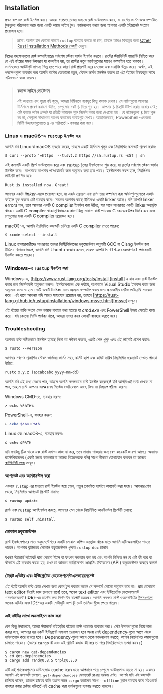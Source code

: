 ## Installation

প্রথম ধাপ হল রাস্ট ইনস্টল করা। আমরা `rustup` এর মাধ্যমে রাস্ট ডাউনলোড করব, যা রাস্টের ভার্সন এবং সম্পর্কিত টুলগুলো পরিচালনা করার জন্য একটি কমান্ড লাইন টুল। ডাউনলোড করার জন্য আপনার একটি ইন্টারনেট সংযোগ প্রয়োজন হবে।

> দ্রষ্টব্য: আপনি যদি কোনো কারণে `rustup` ব্যবহার করতে না চান, তাহলে আরও বিকল্পের জন্য [Other Rust Installation Methods পেজটি][otherinstall] দেখুন।

নিচের পদক্ষেপগুলো রাস্ট কম্পাইলারের সর্বশেষ স্টেবল ভার্সন ইনস্টল করবে। রাস্টের স্ট্যাবিলিটি গ্যারান্টি নিশ্চিত করে যে এই বইয়ের সমস্ত উদাহরণ যা কম্পাইল হয়, তা রাস্টের নতুন ভার্সনগুলোর সাথেও কম্পাইল হতে থাকবে। ভার্সনভেদে আউটপুট সামান্য ভিন্ন হতে পারে কারণ রাস্ট প্রায়শই এরর মেসেজ এবং ওয়ার্নিং উন্নত করে। অর্থাৎ, এই পদক্ষেপগুলো ব্যবহার করে আপনি রাস্টের যেকোনো নতুন, স্টেবল ভার্সন ইনস্টল করলে তা এই বইয়ের বিষয়বস্তুর সাথে সঠিকভাবে কাজ করবে।

> ### কমান্ড লাইন নোটেশন
>
> এই অধ্যায়ে এবং পুরো বই জুড়ে, আমরা টার্মিনালে ব্যবহৃত কিছু কমান্ড দেখাব। যে লাইনগুলো আপনার টার্মিনালে প্রবেশ করানো উচিত, সেগুলোর সবই `$` দিয়ে শুরু হয়। আপনার `$` চিহ্নটি টাইপ করার দরকার নেই; এটি কমান্ড লাইন প্রম্পট যা প্রতিটি কমান্ডের শুরু নির্দেশ করার জন্য দেখানো হয়। যে লাইনগুলো `$` দিয়ে শুরু হয় না, সেগুলো সাধারণত আগের কমান্ডের আউটপুট দেখায়। অতিরিক্তভাবে, PowerShell-এর জন্য নির্দিষ্ট উদাহরণগুলোতে `$` এর পরিবর্তে `>` ব্যবহার করা হবে।

### Linux বা macOS-এ `rustup` ইনস্টল করা

আপনি যদি Linux বা macOS ব্যবহার করেন, তাহলে একটি টার্মিনাল খুলুন এবং নিম্নলিখিত কমান্ডটি প্রবেশ করান:

```console
$ curl --proto '=https' --tlsv1.2 https://sh.rustup.rs -sSf | sh
```

এই কমান্ডটি একটি স্ক্রিপ্ট ডাউনলোড করে এবং `rustup` টুলের ইনস্টলেশন শুরু করে, যা রাস্টের সর্বশেষ স্টেবল ভার্সন ইনস্টল করে। আপনাকে আপনার পাসওয়ার্ডের জন্য অনুরোধ করা হতে পারে। ইনস্টলেশন সফল হলে, নিম্নলিখিত লাইনটি প্রদর্শিত হবে:

```text
Rust is installed now. Great!
```

আপনার একটি _linker_-এরও প্রয়োজন হবে, যা একটি প্রোগ্রাম এবং রাস্ট তার কম্পাইল করা আউটপুটগুলোকে একটি ফাইলে যুক্ত করতে এটি ব্যবহার করে। সম্ভবত আপনার কাছে ইতিমধ্যে একটি linker আছে। যদি আপনি linker errors পান, তবে আপনার একটি C compiler ইনস্টল করা উচিত, যার সাথে সাধারণত একটি linker অন্তর্ভুক্ত থাকে। একটি C compiler থাকা সুবিধাজনক কারণ কিছু সাধারণ রাস্ট প্যাকেজ C কোডের উপর নির্ভর করে এবং সেগুলোর জন্য একটি C compiler প্রয়োজন হবে।

macOS-এ, আপনি নিম্নলিখিত কমান্ডটি চালিয়ে একটি C compiler পেতে পারেন:

```console
$ xcode-select --install
```

Linux ব্যবহারকারীদের সাধারণত তাদের ডিস্ট্রিবিউশনের ডকুমেন্টেশন অনুযায়ী GCC বা Clang ইনস্টল করা উচিত। উদাহরণস্বরূপ, আপনি যদি Ubuntu ব্যবহার করেন, তাহলে আপনি `build-essential` প্যাকেজটি ইনস্টল করতে পারেন।

### Windows-এ `rustup` ইনস্টল করা

Windows-এ, [https://www.rust-lang.org/tools/install][install] এ যান এবং রাস্ট ইনস্টল করার জন্য নির্দেশাবলী অনুসরণ করুন। ইনস্টলেশনের এক পর্যায়ে, আপনাকে Visual Studio ইনস্টল করার জন্য অনুরোধ জানানো হবে। এটি একটি linker এবং প্রোগ্রাম কম্পাইল করার জন্য প্রয়োজনীয় নেটিভ লাইব্রেরি সরবরাহ করে। এই ধাপে আপনার যদি আরও সাহায্যের প্রয়োজন হয়, তাহলে [https://rust-lang.github.io/rustup/installation/windows-msvc.html][msvc] দেখুন।

এই বইয়ের বাকি অংশে এমন কমান্ড ব্যবহার করা হয়েছে যা _cmd.exe_ এবং PowerShell উভয় ক্ষেত্রেই কাজ করে। যদি কোনো নির্দিষ্ট পার্থক্য থাকে, আমরা ব্যাখ্যা করব কোনটি ব্যবহার করতে হবে।

### Troubleshooting

আপনার রাস্ট সঠিকভাবে ইনস্টল হয়েছে কিনা তা পরীক্ষা করতে, একটি শেল খুলুন এবং এই লাইনটি প্রবেশ করান:

```console
$ rustc --version
```

আপনার সর্বশেষ প্রকাশিত স্টেবল ভার্সনের ভার্সন নম্বর, কমিট হ্যাশ এবং কমিট তারিখ নিম্নলিখিত ফরম্যাটে দেখতে পাওয়া উচিত:

```text
rustc x.y.z (abcabcabc yyyy-mm-dd)
```

আপনি যদি এই তথ্য দেখতে পান, তাহলে আপনি সফলভাবে রাস্ট ইনস্টল করেছেন! যদি আপনি এই তথ্য দেখতে না পান, তাহলে রাস্ট আপনার `%PATH%` সিস্টেম ভেরিয়েবলে আছে কিনা তা নিম্নরূপ পরীক্ষা করুন।

Windows CMD-তে, ব্যবহার করুন:

```console
> echo %PATH%
```

PowerShell-এ, ব্যবহার করুন:

```powershell
> echo $env:Path
```

Linux এবং macOS-এ, ব্যবহার করুন:

```console
$ echo $PATH
```

যদি সবকিছু ঠিক থাকে এবং রাস্ট এখনও কাজ না করে, তবে সাহায্য পাওয়ার জন্য বেশ কয়েকটি জায়গা আছে। অন্যান্য রাস্টেশিয়ানদের (একটি মজার ডাকনাম যা আমরা নিজেদেরকে বলি) সাথে কীভাবে যোগাযোগ করবেন তা জানতে [কমিউনিটি পেজ][community] দেখুন।

### আপডেট এবং আনইনস্টল করা

একবার `rustup` এর মাধ্যমে রাস্ট ইনস্টল হয়ে গেলে, নতুন প্রকাশিত ভার্সনে আপডেট করা সহজ। আপনার শেল থেকে, নিম্নলিখিত আপডেট স্ক্রিপ্টটি চালান:

```console
$ rustup update
```

রাস্ট এবং `rustup` আনইনস্টল করতে, আপনার শেল থেকে নিম্নলিখিত আনইনস্টল স্ক্রিপ্টটি চালান:

```console
$ rustup self uninstall
```

### লোকাল ডকুমেন্টেশন

রাস্ট ইনস্টলেশনের সাথে ডকুমেন্টেশনের একটি লোকাল কপিও অন্তর্ভুক্ত থাকে যাতে আপনি এটি অফলাইনে পড়তে পারেন। আপনার ব্রাউজারে লোকাল ডকুমেন্টেশন খুলতে `rustup doc` চালান।

যখনই স্ট্যান্ডার্ড লাইব্রেরি দ্বারা কোনো টাইপ বা ফাংশন সরবরাহ করা হয় এবং আপনি নিশ্চিত নন যে এটি কী করে বা কীভাবে এটি ব্যবহার করতে হয়, তখন তা জানতে অ্যাপ্লিকেশন প্রোগ্রামিং ইন্টারফেস (API) ডকুমেন্টেশন ব্যবহার করুন!

### টেক্সট এডিটর এবং ইন্টিগ্রেটেড ডেভেলপমেন্ট এনভায়রনমেন্ট

এই বইটি আপনি রাস্ট কোড লেখার জন্য কোন টুল ব্যবহার করেন সে সম্পর্কে কোনো অনুমান করে না। প্রায় যেকোনো text editor দিয়েই কাজ চালানো যাবে! তবে, অনেক text editor এবং ইন্টিগ্রেটেড ডেভেলপমেন্ট এনভায়রনমেন্ট (IDE)-এর রাস্টের জন্য বিল্ট-ইন সাপোর্ট রয়েছে। আপনি সবসময় রাস্ট ওয়েবসাইটের [টুলস পেজে][tools] অনেক এডিটর এবং IDE-এর একটি মোটামুটি আপ-টু-ডেট তালিকা খুঁজে পেতে পারেন।

### এই বইটির সাথে অফলাইনে কাজ করা

বেশ কিছু উদাহরণে, আমরা স্ট্যান্ডার্ড লাইব্রেরির বাইরের রাস্ট প্যাকেজ ব্যবহার করব। সেই উদাহরণগুলো নিয়ে কাজ করার জন্য, আপনার হয় একটি ইন্টারনেট সংযোগ প্রয়োজন হবে অথবা সেই dependency-গুলো আগে থেকে ডাউনলোড করে রাখতে হবে। Dependency-গুলো আগে থেকে ডাউনলোড করতে, আপনি নিম্নলিখিত কমান্ডগুলো চালাতে পারেন। (আমরা `cargo` কী এবং এই প্রতিটি কমান্ড কী করে তা পরে বিস্তারিতভাবে ব্যাখ্যা করব।)

```console
$ cargo new get-dependencies
$ cd get-dependencies
$ cargo add rand@0.8.5 trpl@0.2.0
```

এটি এই প্যাকেজগুলোর ডাউনলোড cache করবে যাতে আপনাকে পরে সেগুলো ডাউনলোড করতে না হয়। একবার আপনি এই কমান্ডটি চালালে, `get-dependencies` ফোল্ডারটি রাখার দরকার নেই। আপনি যদি এই কমান্ডটি চালিয়ে থাকেন, তাহলে বইয়ের বাকি অংশে সমস্ত `cargo` কমান্ডের সাথে `--offline` ফ্ল্যাগ ব্যবহার করে নেটওয়ার্ক ব্যবহার করার চেষ্টার পরিবর্তে এই cache করা ভার্সনগুলো ব্যবহার করতে পারবেন।

[otherinstall]: https://forge.rust-lang.org/infra/other-installation-methods.html
[install]: https://www.rust-lang.org/tools/install
[msvc]: https://rust-lang.github.io/rustup/installation/windows-msvc.html
[community]: https://www.rust-lang.org/community
[tools]: https://www.rust-lang.org/tools